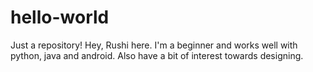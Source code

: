 # hello-world
Just a repository!
Hey, Rushi here. I'm a beginner and works well with python, java and android. Also have a bit of interest towards designing.
